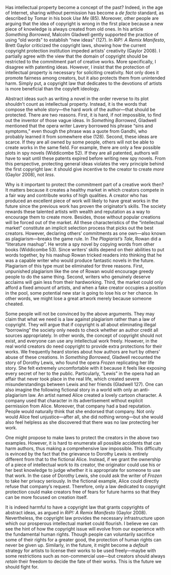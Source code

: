Has intellectual property become a concept of the past? Indeed, in the age of Internet, sharing without permission has become a *de facto* standard, as described by Tomar in his book *Use Me* (85). Moreover, other people are arguing that the idea of copyright is wrong in the first place because a new piece of knowledge is always created from old ones. In his article *Something Borrowed*, Malcolm Gladwell gently supported the practice of using “old words” to establish “new ideas” (127). In *RiP!: A Remix Manifesto*, Brett Gaylor criticized the copyright laws, showing how the current copyright protection institution impeded artists’ creativity (Gaylor 2008). I partially agree with the view that the domain of copyright should be restricted to the commitment part of creative works. More specifically, I disagree with patenting ideas. However, I insist that the protection of intellectual property is necessary for soliciting creativity. Not only does it promote fairness among creators, but it also protects them from unintended harm. Simply put, a copyright law that dedicates to the devotions of artists is more beneficial than the copyleft ideology.

Abstract ideas such as writing a novel in the order reverse to its plot shouldn’t count as intellectual property. Instead, it is the words that compose the whole story—the hard work of the author—that should be protected. There are two reasons. First, it is hard, if not impossible, to find out the inventor of those vague ideas. In *Something Borrowed*, Gladwell mentioned that the opera writer Lavery borrowed his phrase “sins and symptoms,” even though the phrase was a quote from Gandhi, who probably learned it from somewhere else (128). Second, these ideas are scarce. If they are all owned by some people, others will not be able to create works in the same field. For example, there are only a few possible plots in spy novels (Widdicombe 52). If they are all patented, authors will have to wait until these patents expired before writing new spy novels. From this perspective, protecting general ideas violates the very principle behind the first copyright law: it should give incentive to the creator to create *more* (Gaylor 2008), not *less*.

Why is it important to protect the commitment part of a creative work then? It matters because it creates a healthy market in which creators compete in a fair way and contribute works of high qualities. A creator who has produced an excellent piece of work will likely to have great works in the future since the previous work has proven the originator’s skills. The society rewards these talented artists with wealth and reputation as a way to encourage them to create more. Besides, those without popular creations will be forced out of the market. All these characteristics of the “intellectual market” constitute an implicit selection process that picks out the best creators. However, declaring others’ commitments as one own—also known as plagiarism—breaks the game rule. In *The Plagiarist’s Tale*, Rowan did a “literature mashup”. He wrote a spy novel by copying words from other books (Widdicombe 53). Since writers’ skills depend on their abilities to put words together, by his mashup Rowan tricked readers into thinking that he was a capable writer who would produce fantastic novels in the future. Plagiarism of this type must be eliminated for three reasons. First, unpunished plagiarism like the one of Rowan would encourage greedy people to do the same thing. Second, writers who genuinely deserve acclaims will gain less from their hardworking. Third, the market could only afford a fixed amount of artists, and when a fake creator occupies a position in the pool, some potential new star is going to lose his or her chance. In other words, we might lose a great artwork merely because someone cheated.

Some people will not be convinced by the above arguments. They may claim that what we need is a law against plagiarism rather than a law of copyright. They will argue that if copyright is all about eliminating illegal “borrowing” the society only needs to check whether an author credit all sources appropriately. In other words, the concept of copyright should not exist, and everyone can use any intellectual work freely. However, in the real world creators do need copyright to provide extra protections for their works. We frequently heard stories about how authors are hurt by others’ abuse of these creations. In *Something Borrowed*, Gladwell recounted the story of Dorothy Lewis, who found the opera *Frozen* replicating her life story. She felt extremely uncomfortable with it because it feels like exposing every secret of her to the public. Particularly, “Lewis” in the opera had an affair that never took place in the real life, which created severe misunderstandings between Lewis and her friends (Gladwell 127). One can also imagine the following fictional story in a world with only an anti-plagiarism law. An artist named Alice created a lovely cartoon character. A company used that character in its advertisement without explicit permission from Alice. Moreover, that company had a bad reputation. People would naturally think that she endorsed that company. Not only would Alice feel unjustice—after all, she did nothing wrong—but she would also feel helpless as she discovered that there was no law protecting her work.

One might propose to make laws to protect the creators in the above two examples. However, it is hard to enumerate all possible accidents that can harm authors, thus making a comprehensive law impossible. This difficulty is evinced by the fact that the grievance to Dorothy Lewis is entirely different from that to the fictional Alice. Instead, if we grant the ownership of a piece of intellectual work to its creator, the originator could use his or her best knowledge to judge whether it is appropriate for someone to use that work. In the case of Dorothy Lewis, she could ask the writer of *Frozen* to take her privacy seriously. In the fictional example, Alice could directly refuse that company’s request. Therefore, only a law dedicated to copyright protection could make creators free of fears for future harms so that they can be more focused on creation itself.

It is indeed harmful to have a copyright law that grants copyrights of abstract ideas, as argued in *RiP!: A Remix Manifesto* (Gaylor 2008). Nevertheless, the copyright law provides the necessary infrastructure upon which our prosperous intellectual market could flourish. I believe we can see the hint of how the copyright issue will evolve from our experience with the fundamental human rights. Though people can voluntarily sacrifice some of their rights for a greater good, the protection of human rights can never be given up. Similarly, in the future, it might become a *default* strategy for artists to license their works to be used freely—maybe with some restrictions such as non-commercial use—but creators should always *retain* their freedom to decide the fate of their works. This is the future we should fight for.

